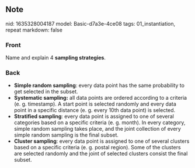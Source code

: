 ## Note
nid: 1635328004187
model: Basic-d7a3e-4ce08
tags: 01_instantiation, repeat
markdown: false

### Front
Name and explain 4 <b>sampling strategies</b>.

### Back
<ul>
  <li><b>Simple random sampling</b>: every data point has the same
  probability to get selected in the subset.
  <li><b>Systematic sampling:</b> all data points are ordered
  according to a criteria (e. g. timestamp). A start point is
  selected randomly and every data point in a specific distance (e.
  g. every 10th data point) is selected.
  <li><b>Stratified sampling</b>: every data point is assigned to
  one of several categories based on a specific criteria (e. g.
  month). In every category, simple random sampling takes place,
  and the joint collection of every simple random sampling is the
  final subset.
  <li><b>Cluster sampling</b>: every data point is assigned to one
  of several clusters based on a specific criteria (e. g. postal
  region). Some of the clusters are selected randomly and the joint
  of selected clusters consist the final subset.
</ul>
